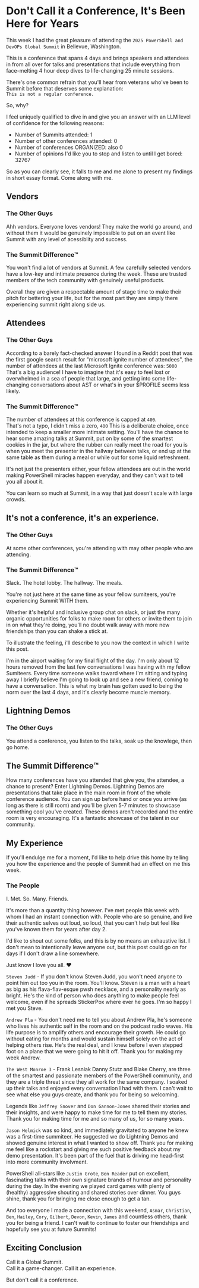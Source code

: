 # Don't Call it a Conference, It's Been Here for Years

This week I had the great pleasure of attending the `2025 PowerShell and DevOPs Global Summit` in Bellevue, Washington.

This is a conference that spans 4 days and brings speakers and attendees in from all over for talks and presentations that include everything from face-melting 4 hour deep dives to life-changing 25 minute sessions.

There's one common refrain that you'll hear from veterans who've been to Summit before that deserves some explanation:  
`This is not a regular conference.`

So, why?

I feel uniquely qualified to dive in and give you an answer with an LLM level of confidence for the following reasons:

- Number of Summits attended: 1
- Number of other conferences attended: 0
- Number of conferences ORGANIZED: also 0
- Number of opinions I'd like you to stop and listen to until I get bored: 32767

So as you can clearly see, it falls to me and me alone to present my findings in short essay format.  Come along with me.

## Vendors

### The Other Guys

Ahh vendors.  Everyone loves vendors!  They make the world go around, and without them it would be genuinely impossible to put on an event like Summit with any level of acessiblity and success.

### The Summit Difference™️

You won't find a lot of vendors at Summit.  A few carefully selected vendors have a low-key and intimate presence during the week.  These are trusted members of the tech community with genuinely useful products.

Overall they are given a respectable amount of stage time to make their pitch for bettering your life, but for the most part they are simply there experiencing summit right along side us.

## Attendees

### The Other Guys

According to a barely fact-checked answer I found in a Reddit post that was the first google search result for "microsoft ignite number of attendees", the number of attendees at the last Microsoft Ignite conference was: `5000`
That's a big audience!  I have to imagine that it's easy to feel lost or overwhelmed in a sea of people that large, and getting into some life-changing conversations about AST or what's in your $PROFILE seems less likely.


### The Summit Difference™️

The number of attendees at this conference is capped at `400`.  
That's not a typo, I didn't miss a zero, `400`
This is a deliberate choice, once intended to keep a smaller more intimate setting.  You'll have the chance to hear some amazing talks at Summit, put on by some of the smartest cookies in the jar, but where the rubber can really meet the road for you is when you meet the presenter in the hallway between talks, or end up at the same table as them during a meal or while out for some liquid refreshment.

It's not just the presenters either, your fellow attendees are out in the world making PowerShell miracles happen everyday, and they can't wait to tell you all about it.

You can learn so much at Summit, in a way that just doesn't scale with large crowds.

## It's not a conference, it's an experience.

### The Other Guys

At some other conferences, you're attending with may other people who are attending.

### The Summit Difference™️

Slack.  The hotel lobby.  The hallway.  The meals.

You're not just here at the same time as your fellow sumiteers, you're experiencing Summit WITH them.

Whether it's helpful and inclusive group chat on slack, or just the many organic opportunities for folks to make room for others or invite them to join in on what they're doing, you'll no doubt walk away with more new friendships than you can shake a stick at.

To illustrate the feeling, i'll describe to you now the context in which I write this post.

I'm in the airport waiting for my final flight of the day.  I'm only about 12 hours removed from the last few conversations I was having with my fellow Sumiteers.  Every time someone walks toward where I'm sitting and typing away I briefly believe I'm going to look up and see a new friend, coming to have a conversation.  This is what my brain has gotten used to being the norm over the last 4 days, and it's clearly become muscle memory.

## Lightning Demos

### The Other Guys

You attend a conference, you listen to the talks, soak up the knowlege, then go home.

## The Summit Difference™️

How many conferences have you attended that give you, the attendee, a chance to present?  Enter Lightning Demos.
Lightning Demos are presentations that take place in the main room in front of the whole conference audience.  You can sign up before hand or once you arrive (as long as there is still room) and you'll be given 5-7 minutes to showcase something cool you've created.  These demos aren't recorded and the entire room is very encouraging.  It's a fantastic showcase of the talent in our community.


## My Experience

If you'll endulge me for a moment, I'd like to help drive this home by telling you how the experience and the people of Summit had an effect on me this week.

### The People

I.  Met.  So.  Many.  Friends.

It's more than a quantity thing however.  I've met people this week with whom I had an instant connection with.  People who are so genuine, and live their authentic selves out loud, so loud, that you can't help but feel like you've known them for years after day 2.

I'd like to shout out some folks, and this is by no means an exhaustive list.  I don't mean to intentionally leave anyone out, but this post could go on for days if I don't draw a line somewhere.

Just know I love you all. ❤️

`Steven Judd` - If you don't know Steven Judd, you won't need anyone to point him out too you in the room.  You'll know.  Steven is a man with a heart as big as his flava-flav-esque pwsh necklace, and a personality nearly as bright.  He's the kind of person who does anything to make people feel welcome, even if he spreads StickerPox where ever he goes.  I'm so happy I met you Steve.

`Andrew Pla` - You don't need me to tell you about Andrew Pla, he's someone who lives his authentic self in the room and on the podcast radio waves.  His life purpose is to amplify others and encourage their growth.  He could go without eating for months and would sustain himself solely on the act of helping others rise.  He's the real deal, and I knew before I even stepped foot on a plane that we were going to hit it off.  Thank you for making my week Andrew.

`The West Monroe 3` - Frank Lesniak Danny Stutz and Blake Cherry, are three of the smartest and passionate members of the PowerShell community, and they are a triple threat since they all work for the same company.  I soaked up their talks and enjoyed every conversation I had with them.  I can't wait to see what else you guys create, and thank you for being so welcoming.

Legends like `Jeffrey Snover` and `Don Gannon-Jones` shared their stories and their insights, and were happy to make time for me to tell them my stories.  Thank you for making time for me and so many of us, for so many years.

`Jason Helmick` was so kind, and immediately gravitated to anyone he knew was a first-time summiteer.  He suggested we do Lightning Demos and showed genuine interest in what I wanted to show off.  Thank you for making me feel like a rockstart and giving me such positive feedback about my demo presentation.  It's been part of the fuel that is driving me head-first into more community involvment.

PowerShell all-stars like `Justin Grote`, `Ben Reader` put on excellent, fascinating talks with their own signature brands of humour and personality during the day.  In the evening we played card games with plenty of (healthy) aggressive shouting and shared stories over dinner.  You guys shine, thank you for bringing me close enough to get a tan.

And too everyone I made a connection with this weekend, `Asmar`, `Christian`, `Ben`, `Hailey`, `Cory`, `Gilbert`, `Devon`, `Kevin`, `James` and countless others, thank you for being a friend.  I can't wait to continue to foster our friendships and hopefully see you at future Summits!


## Exciting Conclusion

Call it a Global Summit.    
Call it a game-changer.
Call it an experience.  

But don't call it a conference.